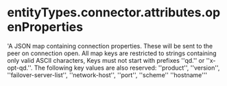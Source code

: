# entityTypes.connector.attributes.openProperties

'A JSON map containing connection properties.  These will be sent to the peer on connection open.  All map keys are restricted to strings containing only valid ASCII characters, Keys must not start with prefixes ''qd.'' or ''x-opt-qd.''.  The following key values are also reserved: ''product'', ''version'', ''failover-server-list'', ''network-host'', ''port'', ''scheme'' ''hostname'''

